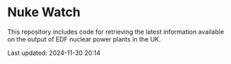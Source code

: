 # Nuke Watch

This repository includes code for retrieving the latest information available on the output of EDF nuclear power plants in the UK.

Last updated: 2024-11-30 20:14